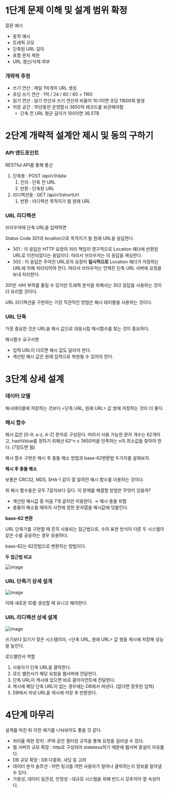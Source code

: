 # 1단계 문제 이해 및 설계 범위 확정

질문 예시

- 동작 예시
- 트래픽 규모
- 단축된 URL 길이
- 포함 문자 제한
- URL 갱신/삭제 여부

### 개략적 추정

- 쓰기 연산 : 매일 1억개의 URL 생성
- 초당 쓰기 연산 : 1억 / 24 / 60 / 60 = 1160
- 읽기 연산 : 읽기 연산과 쓰기 연산의 비율이 10:1이면 초당 11600회 발생
- 저장 공간 : 10년동안 운영할시 3650억 레코드를 보관해야함
    - 단축 전 URL 평균 길이가 100이면 36.5TB

# 2단계 개략적 설계안 제시 및 동의 구하기

### API 엔드포인트

RESTful API를 통해 통신

1. 단축용 : POST /api/v1/data
    1. 인자 : 단축 전 URL
    2. 반환 : 단축된 URL
2. 리디렉션용 : GET /api/v1/shortUrl
    1. 반환 : 리디렉션 목적지가 될 원래 URL

### URL 리디렉션

브라우저에 단축 URL을 입력하면

Status Code 301과 location으로 목적지가 될 원래 URL을 응답한다.

- 301 : 이 응답은 HTTP 요청의 처리 책임이 영구적으로 Location 헤더에 반환된 URL로 이전되었다는 응답이다. 따라서 브라우저는 이 응답을 캐싱한다.
- 302 : 이 응답은 주어진 URL로의 요청이 **일시적으로** Location 헤더가 지정하는 URL에 의해 처리되어야 한다. 따라서 브라우저는 언제든 단축 URL 서버에 요청을 보내 처리한다.

301은 서버 부하를 줄일 수 있지만 트래픽 분석을 위해서는 302 응답을 사용하는 것이 더 유리할 것이다.

URL 리디렉션을 구현하는 가장 직관적인 방법은 해시 테이블을 사용하는 것이다.

### URL 단축

가장 중요한 것은 URL을 해시 값으로 대응시킬 해시함수를 찾는 것이 중요하다.

해시함수 요구사항

- 입력 URL이 다르면 해시 값도 달라야 한다.
- 계산된 해시 값은 원래 입력으로 복원될 수 있어야 한다.

# 3단계 상세 설계

### 데이터 모델

해시테이블에 저장하는 것보다 <단축 URL, 원래 URL> 값 쌍에 저장하는 것이 더 좋다.

### 해시 함수

해시 값은 [0-9, a-z, A-Z] 문자로 구성된다. 따라서 사용 가능한 문자 개수는 62개이고, hashValue를 정하기 위해선 62^n ≥ 3650억을 만족하는 n의 최소값을 찾아야 한다. (7정도면 됨)

해시 함수 구현은 해시 후 충돌 해소 방법과 base-62변환법 두가지를 살펴보자.

**해시 후 충돌 해소**

보통은 CRC32, MD5, SHA-1 같이 잘 알려진 해시 함수를 이용하는 것이다.

위 해시 함수들은 모두 7글자보다 길다. 이 문제를 해결할 방법은 무엇이 있을까?

- 계산된 해시값 중 처음 7개 글자만 이용한다. → 해시 충돌 위험
- 충돌이 해소될 때까지 사전에 정한 문자열을 해시값에 덧붙인다.

**base-62 변환**

URL 단축기를 구현할 때 흔히 사용되는 접근법으로, 수의 표현 방식이 다른 두 시스템이 같은 수를 공유하는 경우 유용하다.

base-62는 62진법으로 변환하는 방법이다.

**두 접근법 비교**

![image](https://github.com/4k-study/book-System-Design-Interview/assets/85796588/6646274d-8cb7-4789-bcd6-d4090bb7ec44)

### URL 단축기 상세 설계

![image](https://github.com/4k-study/book-System-Design-Interview/assets/85796588/e9bbc31c-c9e9-4ddc-b8e0-d62fbdfea16c)

이때 새로운 ID를 생성할 때 유니크 해야한다.

### URL 리디렉션 상세 설계

![image](https://github.com/4k-study/book-System-Design-Interview/assets/85796588/ed501ba4-60a8-41f1-b2f4-626a64b58b4c)

쓰기보다 읽기가 잦은 시스템이라,  <단축 URL, 원래 URL> 값 쌍을 캐시에 저장해 성능을 높인다.

로드밸런서 역할

1. 사용자가 단축 URL을 클릭한다.
2. 로드 밸런서가 해당 요청을 웹서버에 전달한다.
3. 단축 URL이 캐시에 있으면 바로 클라이언트에 전달한다.
4. 캐시에 해당 단축 URL이 없는 경우에는 DB에서 꺼낸다. (없다면 잘못된 입력)
5. DB에서 꺼낸 URL을 캐시에 저장 후 반환한다.

# 4단계 마무리

설계를 마친 뒤 이런 얘기를 나눠보아도 좋을 것 같다.

- 처리율 제한 장치 : IP와 같은 필터링 규칙을 통해 요청을 걸러낼 수 있다.
- 웹 서버의 규모 확장 : http로 구성되어 stateless하기 때문에 웹서버 증설이 자유롭다.
- DB 규모 확장 : DB 다중화, 샤딩 등 고려
- 데이터 분석 솔루션 : 어떤 링크를 어떤 사용자가 얼마나 클릭하는지 정보를 알아낼 수 있다.
- 가용성, 데이터 일관성, 안정성 : 대규모 시스템을 위해 반드시 갖추어야 할 속성이다.
